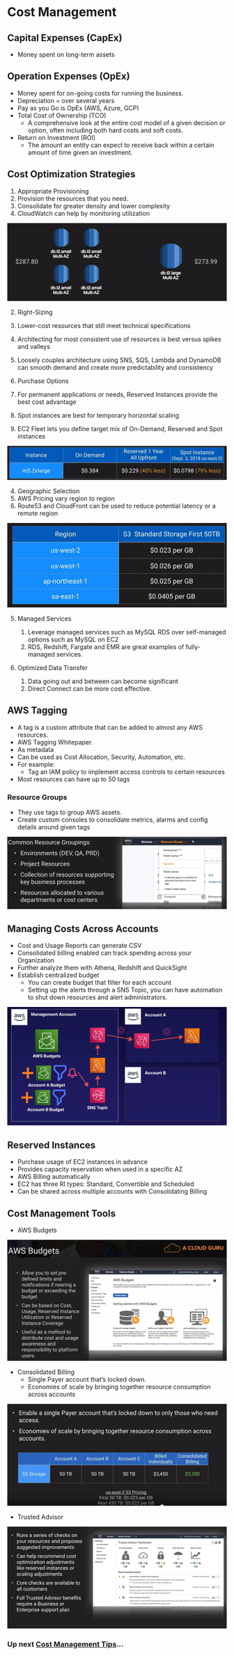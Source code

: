 # Cost Management

## Capital Expenses (CapEx)

- Money spent on long-term assets

## Operation Expenses (OpEx)

- Money spent for on-going costs for running the business.
- Depreciation = over several years
- Pay as you Go is OpEx (AWS, Azure, GCP)
- Total Cost of Ownership (TCO)
  - A comprehensive look at the entire cost model of a given decision or option, often including both hard costs and soft costs.
- Return on Investment (ROI)
  - The amount an entity can expect to receive back within a certain amount of time given an investment.

## Cost Optimization Strategies

1. Appropriate Provisioning
  1. Provision the resources that you need.
  2. Consolidate for greater density and lower complexity
  3. CloudWatch can help by monitoring utilization

![Cost](../assets/cost-optimization-example-1.png)

2. Right-Sizing
  1. Lower-cost resources that still meet technical specifications
  2. Architecting for most consistent use of resources is best versus spikes and valleys
  3. Loosely couples architecture using SNS, SQS, Lambda and DynamoDB can smooth demand and create more predictability and consistency

3. Purchase Options
  1. For permanent applications or needs, Reserved Instances provide the best cost advantage
  2. Spot instances are best for temporary horizontal scaling
  3. EC2 Fleet lets you define target mix of On-Demand, Reserved and Spot instances

![Cost Options](../assets/cost-optimization-purchase-options.png)

4. Geographic Selection
  1. AWS Pricing vary region to region
  2. Route53 and CloudFront can be used to reduce potential latency or a remote region

![Cost Options](../assets/cost-optimization-geo.png)

5. Managed Services
    1. Leverage managed services such as MySQL RDS over self-managed options such as MySQL on EC2
    2. RDS, Redshift, Fargate and EMR are great examples of fully-managed services.

6. Optimized Data Transfer
    1. Data going out and between can become significant
    2. Direct Connect can be more cost effective.

## AWS Tagging

- A tag is a custom attribute that can be added to almost any AWS resources.
- AWS Tagging Whitepaper.
- As metadata
- Can be used as Cost Allocation, Security, Automation, etc.
- For example:
  - Tag an IAM policy to implement access controls to certain resources
- Most resources can have up to 50 tags

### Resource Groups

- They use tags to group AWS assets.
- Create custom consoles to consolidate metrics, alarms and config details around given tags

![Resource Groups](../assets/cost-optimization-resouce-groups.png)

## Managing Costs Across Accounts

- Cost and Usage Reports can generate CSV
- Consolidated billing enabled can track spending across your Organization
- Further analyze them with Athena, Redshift and QuickSight
- Establish centralized budget
  - You can create budget that filter for each account
  - Setting up the alerts through a SNS Topic, you can have automation to shut down resources and alert administrators.
  
![Cost mgmtm](../assets/cost-cross-accounts.png)

## Reserved Instances

- Purchase usage of EC2 instances in advance
- Provides capacity reservation when used in a specific AZ
- AWS Billing automatically
- EC2 has three RI types: Standard, Convertible and Scheduled
- Can be shared across multiple accounts with Consolidating Billing

## Cost Management Tools

- AWS Budgets

![Cost mgmtm](../assets/cost-aws-budget.png)

- Consolidated Billing
  - Single Payer account that’s locked down.
  - Economies of scale by bringing together resource consumption across accounts

![Cost mgmtm](../assets/cost-aws-consolidated-billing.png)

- Trusted Advisor

![Cost mgmtm](../assets/aws-trusted-advisor.png)

### Up next [Cost Management Tips](./cost-management-tips/README.md)...
